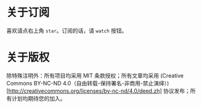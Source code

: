 
# 关于订阅

喜欢请点右上角 `star`。订阅的话，请 `watch` 按钮。

# 关于版权

除特殊注明外：所有项目均采用 MIT 条款授权；所有文章均采用 (Creative Commons BY-NC-ND 4.0（自由转载-保持署名-非商用-禁止演绎）)[http://creativecommons.org/licenses/by-nc-nd/4.0/deed.zh] 协议发布；所有计划均期待您的加入。
